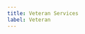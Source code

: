 ```yaml
---
title: Veteran Services
label: Veteran 
---
```


<div id="swagger-ui"></div>

<link rel="stylesheet" href="../../../../api-reference/swagger-ui.css" type="text/css">
<script src="../../../../api-reference/swagger-ui-bundle.js"> </script>
<script src="../../../../api-reference/swagger-ui-standalone-preset.js"> </script>

<script>
	var url = "https://dev-api.vets.gov/v0/apidocs";

	if(window.location.href.match(/localhost/)){
		url = "http://localhost:3000/v0/apidocs";
	}

  const ui = SwaggerUIBundle({
    url: url,
    dom_id: '#swagger-ui',
    deepLinking: true,
    presets: [
      SwaggerUIBundle.presets.apis,
      SwaggerUIStandalonePreset
    ],
    plugins: [
      SwaggerUIBundle.plugins.DownloadUrl
    ],
    layout: "StandaloneLayout"
  })

  window.ui = ui
</script>

